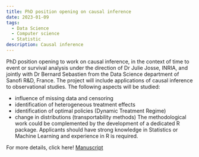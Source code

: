 ```yaml
---
title: PhD position opening on causal inference
date: 2023-01-09
tags:
  - Data Science
  - Computer science
  - Statistic
description: Causal inference
---
```


PhD position opening to work on causal inference, in the context of time to
event or survival analysis under the direction of Dr Julie Josse, INRIA, and jointly with Dr Bernard
Sebastien from the Data Science department of Sanofi R&D, France. The project will include
applications of causal inference to observational studies. The following aspects will be studied:
- influence of missing data and censoring
- identification of heterogeneous treatment effects
- identification of optimal policies (Dynamic Treatment Regime)
- change in distributions (transportability methods)
The methodological work could be complemented by the development of a dedicated R package.
Applicants should have strong knowledge in Statistics or Machine Learning and experience in R is
required.

For more details, click here! [Manuscript](/content/causal_inference.pdf)

